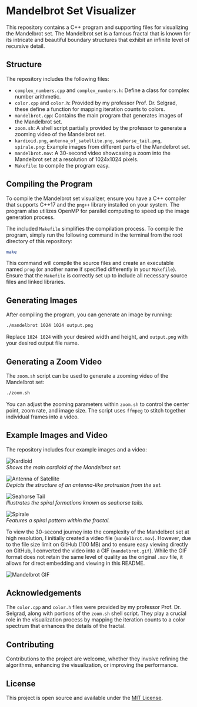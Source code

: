 # Mandelbrot Set Visualizer

This repository contains a C++ program and supporting files for visualizing the Mandelbrot set. The Mandelbrot set is a famous fractal that is known for its intricate and beautiful boundary structures that exhibit an infinite level of recursive detail.

## Structure

The repository includes the following files:
- `complex_numbers.cpp` and `complex_numbers.h`: Define a class for complex number arithmetic.
- `color.cpp` and `color.h`: Provided by my professor Prof. Dr. Selgrad, these define a function for mapping iteration counts to colors.
- `mandelbrot.cpp`: Contains the main program that generates images of the Mandelbrot set.
- `zoom.sh`: A shell script partially provided by the professor to generate a zooming video of the Mandelbrot set.
- `kardioid.png`, `antenna_of_satellite.png`, `seahorse_tail.png`, `spirale.png`: Example images from different parts of the Mandelbrot set.
- `mandelbrot.mov`: A 30-second video showcasing a zoom into the Mandelbrot set at a resolution of 1024x1024 pixels.
- `Makefile`: to compile the program easy.


## Compiling the Program

To compile the Mandelbrot set visualizer, ensure you have a C++ compiler that supports C++17 and the `png++` library installed on your system. The program also utilizes OpenMP for parallel computing to speed up the image generation process.

The included `Makefile` simplifies the compilation process. To compile the program, simply run the following command in the terminal from the root directory of this repository:

```sh
make
```

This command will compile the source files and create an executable named `prog` (or another name if specified differently in your `Makefile`). Ensure that the `Makefile` is correctly set up to include all necessary source files and linked libraries.



## Generating Images

After compiling the program, you can generate an image by running:

```sh
./mandelbrot 1024 1024 output.png
```

Replace `1024 1024` with your desired width and height, and `output.png` with your desired output file name.

## Generating a Zoom Video

The `zoom.sh` script can be used to generate a zooming video of the Mandelbrot set:

```sh
./zoom.sh
```

You can adjust the zooming parameters within `zoom.sh` to control the center point, zoom rate, and image size. The script uses `ffmpeg` to stitch together individual frames into a video.

## Example Images and Video

The repository includes four example images and a video:

![Kardioid](kardioid.png)  
*Shows the main cardioid of the Mandelbrot set.*

![Antenna of Satellite](antenna_of_satellite.png)  
*Depicts the structure of an antenna-like protrusion from the set.*

![Seahorse Tail](seahorse_tail.png)  
*Illustrates the spiral formations known as seahorse tails.*

![Spirale](spiral.png)  
*Features a spiral pattern within the fractal.*

To view the 30-second journey into the complexity of the Mandelbrot set at high resolution, I initially created a video file (`mandelbrot.mov`). However, due to the file size limit on GitHub (100 MB) and to ensure easy viewing directly on GitHub, I converted the video into a GIF (`mandelbrot.gif`). While the GIF format does not retain the same level of quality as the original `.mov` file, it allows for direct embedding and viewing in this README.

![Mandelbrot GIF](mandelbrot.gif)



## Acknowledgements

The `color.cpp` and `color.h` files were provided by my professor Prof. Dr. Selgrad, along with portions of the `zoom.sh` shell script. They play a crucial role in the visualization process by mapping the iteration counts to a color spectrum that enhances the details of the fractal.

## Contributing

Contributions to the project are welcome, whether they involve refining the algorithms, enhancing the visualization, or improving the performance.

## License

This project is open source and available under the [MIT License](LICENSE).

